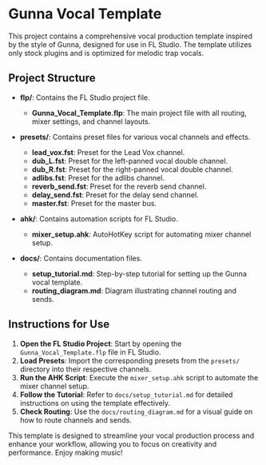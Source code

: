 # Gunna Vocal Template

This project contains a comprehensive vocal production template inspired by the style of Gunna, designed for use in FL Studio. The template utilizes only stock plugins and is optimized for melodic trap vocals.

## Project Structure

- **flp/**: Contains the FL Studio project file.
  - **Gunna_Vocal_Template.flp**: The main project file with all routing, mixer settings, and channel layouts.

- **presets/**: Contains preset files for various vocal channels and effects.
  - **lead_vox.fst**: Preset for the Lead Vox channel.
  - **dub_L.fst**: Preset for the left-panned vocal double channel.
  - **dub_R.fst**: Preset for the right-panned vocal double channel.
  - **adlibs.fst**: Preset for the adlibs channel.
  - **reverb_send.fst**: Preset for the reverb send channel.
  - **delay_send.fst**: Preset for the delay send channel.
  - **master.fst**: Preset for the master bus.

- **ahk/**: Contains automation scripts for FL Studio.
  - **mixer_setup.ahk**: AutoHotKey script for automating mixer channel setup.

- **docs/**: Contains documentation files.
  - **setup_tutorial.md**: Step-by-step tutorial for setting up the Gunna vocal template.
  - **routing_diagram.md**: Diagram illustrating channel routing and sends.

## Instructions for Use

1. **Open the FL Studio Project**: Start by opening the `Gunna_Vocal_Template.flp` file in FL Studio.
2. **Load Presets**: Import the corresponding presets from the `presets/` directory into their respective channels.
3. **Run the AHK Script**: Execute the `mixer_setup.ahk` script to automate the mixer channel setup.
4. **Follow the Tutorial**: Refer to `docs/setup_tutorial.md` for detailed instructions on using the template effectively.
5. **Check Routing**: Use the `docs/routing_diagram.md` for a visual guide on how to route channels and sends.

This template is designed to streamline your vocal production process and enhance your workflow, allowing you to focus on creativity and performance. Enjoy making music!
